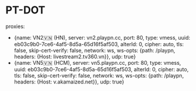 # PT-DOT
proxies:
  - {name: VN2🇻🇳 (HN), server: vn2.playpn.cc, port: 80, type: vmess, uuid: eb03c9b0-7ce6-4af5-8d5a-65d16f5af503, alterId: 0, cipher: auto, tls: false, skip-cert-verify: false, network: ws, ws-opts: {path: /playpn, headers: {Host: livestream2.tv360.vn}}, udp: true}
  - {name: VN5🇻🇳  (HCM), server: vn5.playpn.cc, port: 80, type: vmess, uuid: eb03c9b0-7ce6-4af5-8d5a-65d16f5af503, alterId: 0, cipher: auto, tls: false, skip-cert-verify: false, network: ws, ws-opts: {path: /playpn, headers: {Host: v.akamaized.net}}, udp: true}
